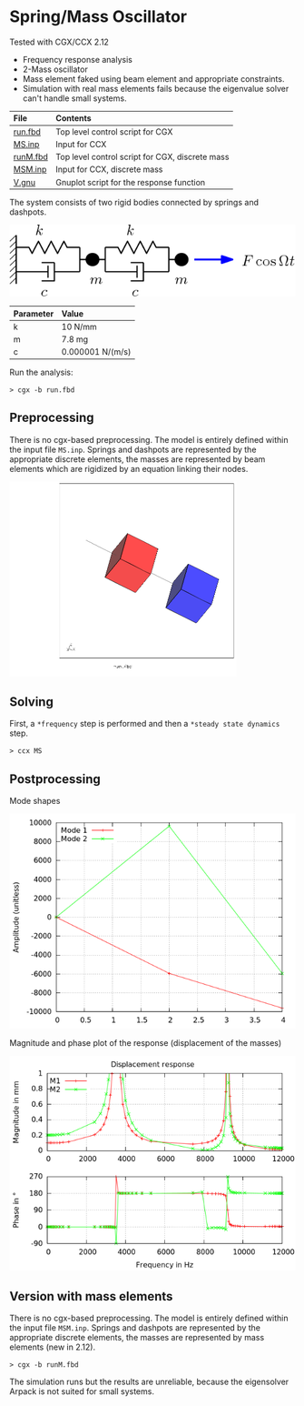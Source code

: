 # Spring/Mass Oscillator
Tested with CGX/CCX 2.12

+ Frequency response analysis
+ 2-Mass oscillator
+ Mass element faked using beam element and appropriate constraints.
+ Simulation with real mass elements fails because the eigenvalue solver can't handle small systems.

| File                     | Contents                        |
| :-------------           | :-------------                  |
| [run.fbd](run.fbd)       | Top level control script for CGX|
| [MS.inp](MS.inp)         | Input for CCX                   |
| [runM.fbd](runM.fbd)     | Top level control script for CGX, discrete mass|
| [MSM.inp](MSM.inp)       | Input for CCX, discrete mass                  |
| [V.gnu](V.gnu)           | Gnuplot script for the response function  |

The system consists of two rigid bodies connected by springs and dashpots.

![](System.png)

| Parameter                | Value           |
| :-------------           | :-------------  |
| k                        | 10 N/mm         |
| m                        | 7.8 mg          |
| c                        | 0.000001 N/(m/s)|

Run the analysis:
```
> cgx -b run.fbd
```

## Preprocessing

There is no cgx-based preprocessing. The model is entirely defined within the input file `MS.inp`.
Springs and dashpots are represented by the appropriate discrete elements,
the masses are represented by beam elements which are rigidized by an equation linking their nodes.

<img src="mesh.png" width=400>

## Solving

First, a `*frequency` step is performed and then a `*steady state dynamics` step.
```
> ccx MS
```
## Postprocessing

Mode shapes

<img src="modes.png">


Magnitude and phase plot of the response (displacement of the masses)

<img src="V.png">

## Version with mass elements

There is no cgx-based preprocessing. The model is entirely defined within the input file `MSM.inp`.
Springs and dashpots are represented by the appropriate discrete elements,
the masses are represented by mass elements (new in 2.12).
```
> cgx -b runM.fbd
```
The simulation runs but the results are unreliable, because the eigensolver Arpack is not suited for small systems.
